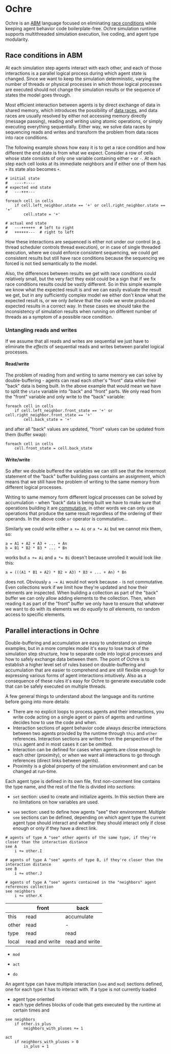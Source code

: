 # Ochre

Ochre is an [ABM](https://en.wikipedia.org/wiki/Agent-based_model) language focused on eliminating [race conditions](https://en.wikipedia.org/wiki/Race_condition) while keeping agent behavior code boilerplate-free. Ochre simulation runtime supports multithreaded simulation execution, live coding, and agent type modularity.

## Race conditions in ABM

At each simulation step agents interact with each other, and each of those interactions is a parallel logical process during which agent state is changed. Since we want to keep the simulation deterministic, varying the number of threads or physical processes in which those logical processes are executed should not change the simulation results or the sequence of states the model goes through.

Most efficient interaction between agents is by direct exchange of data in shared memory, which introduces the possibility of [data races](https://en.wikipedia.org/wiki/Race_condition#Data_race), and data races are usually resolved by either not accessing memory directly (message passing), reading and writing using atomic operations, or simply executing everything sequentially. Either way, we solve data races by sequencing reads and writes and transform the problem from data races into race conditions.

The following example shows how easy it is to get a race condition and how different the end state is from what we expect. Consider a row of cells whose state consists of only one variable containing either `+` or `-`. At each step each cell looks at its immediate neighbors and if either one of them has `+` its state also becomes `+`.

```
# initial state
#   ----+----
# expected end state
#   ---+++---

foreach cell in cells
    if cell.left_neighbor.state == '+' or cell.right_neighbor.state == '+'
        cell.state = '+'

# actual end state
#   ---++++++  # left to right
#   ++++++---  # right to left
```

How these interactions are sequenced is either not under our control (e.g. thread scheduler controls thread execution), or in case of single threaded execution, where we could enforce consistent sequencing, we could get consistent results but still have race conditions because the sequencing we forced is not tied semantically to the model.

Also, the differences between results we get with race conditions could relatively small, but the very fact they exist could be a sign that if we fix race conditions results could be vastly different. So in this simple example we know what the expected result is and we can easily evaluate the result we get, but in any sufficiently complex model we either don't know what the expected result is, or we only *believe* that the code we wrote produced expected results in a correct way. In these cases we should take the inconsistency of simulation results when running on different number of threads as a symptom of a possible race condition.

### Untangling reads and writes

If we assume that all reads and writes are sequential we just have to eliminate the *effects* of sequential reads and writes between parallel logical processes.

#### Read/write

The problem of reading from and writing to same memory we can solve by double-buffering - agents can read each other's "front" data while their "back" data is being built. In the above example that would mean we have to split the `state` variable into "back" and "front" parts. We only read from the "front" variable and only write to the "back" variable:

```
foreach cell in cells
    if cell.left_neighbor.front_state == '+' or cell.right_neighbor.front_state == '+'
        cell.back_state = '+'
```

and after all "back" values are updated, "front" values can be updated from them (buffer swap):

```
foreach cell in cells
    cell.front_state = cell.back_state
```

#### Write/write

So after we double buffered the variables we can still see that the innermost statement of the "back" buffer building pass contains an assignment, which means that we still have the problem of writing to the same memory from different logical processes.

Writing to same memory form different logical processes can be solved by accumulation - when "back" data is being built we have to make sure that operations building it are [commutative](https://en.wikipedia.org/wiki/Commutative_property), in other words we can only use operations that produce the same result regardless of the ordering of their operands. In the above code `or` operator is commutative...

Similarly we could write either `a += Ai` or `a *= Ai` but we cannot mix them, so:

```
a = A1 + A2 + A3 + ... + An
b = B1 * B2 * B3 * ... * Bn
```

works but `a += Ai` and `a *= Bi` doesn't because unrolled it would look like this:

```
a = (((A1 * B1 + A2) * B2 + A3) * B3 + ... + An) * Bn
```

does not. Obviously `a -= Ai` would not work because `-` is not commutative. Even collections work if we limit how they're updated and how their elements are inspected. When building a collection as part of the "back" buffer we can only allow adding elements to the collection. Then, when reading it as part of the "front" buffer we only have to ensure that whatever we want to do with its elements we do *equally* to *all* elements, no random access to specific elements.

## Parallel interactions in Ochre

Double-buffering and accumulation are easy to understand on simple examples, but in a more complex model it's easy to lose track of the simulation step structure, how to separate code into logical processes and how to safely exchange data between them. The point of Ochre is to establish a higher level set of rules based on double-buffering and accumulation that are easier to comprehend and are still flexible enough for expressing various forms of agent interactions intuitively. Also as a consequence of these rules it's easy for Ochre to generate executable code that can be safely executed on multiple threads.

A few general things to understand about the language and its runtime before going into more details:
* There are no explicit loops to process agents and their interactions, you write code acting on a single agent or pairs of agents and runtime decides how to use the code and when.
* Interaction sections of agent behavior code always describe interactions between two agents provided by the runtime through `this` and `other` references. Interaction sections are written from the perspective of the `this` agent and in most cases it can be omitted.
* Interaction can be defined for cases when agents are close enough to each other (proximity), or when we want all interactions to go through references (direct links between agents).
* Proximity is a global property of the simulation environment and can be changed at run-time.

Each agent type is defined in its own file, first non-comment line contains the type name, and the rest of the file is divided into *sections*:

* `set` section: used to create and initialize agents. In this section there are no limitations on how variables are used.

* `see` section: used to define how agents "see" their environment. Multiple `see` sections can be defined, depending on which agent type the current agent type should interact and whether they should interact only if close enough or only if they have a direct link.

```
# agents of type A "see" other agents of the same type, if they're closer than the interaction distance
see A
    i += other.I

# agents of type A "see" agents of type B, if they're closer than the interaction distance
see B
    i += other.J

# agents of type A "see" agents contained in the "neighbors" agent references collection
see neighbors
    i += other.K
```

| | front | back
| --- | --- | ---
| this | read | accumulate
| other | read | -
| type | read | read
| local | read and write | read and write

* `mod`

* `act`

* `do`

An agent type can have multiple interaction (`see` and `mod`) sections defined, one for each type it has to interact with. If a type is not currently loaded
- agent type oriented
- each type defines blocks of code that gets executed by the runtime at certain times and

```
see neighbors
    if other.is_plus
        neighbors_with_pluses += 1

act
    if neighbors_with_pluses > 0
        is_plus = 1
```
